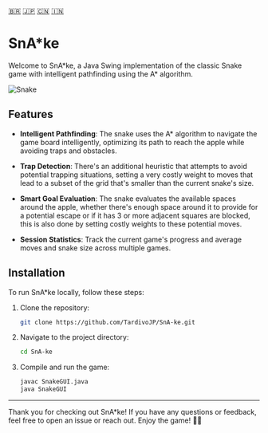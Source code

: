 [:brazil:](README_ptbr.md) [:jp:](README_jp.md) [:cn:](README_cn.md) [:india:](README_india.md)

# SnA*ke

Welcome to SnA\*ke, a Java Swing implementation of the classic Snake game with intelligent pathfinding using the A\* algorithm.

![Snake](https://i.imgur.com/TcbzVZL.png)

## Features

- **Intelligent Pathfinding**: The snake uses the A* algorithm to navigate the game board intelligently, optimizing its path to reach the apple while avoiding traps and obstacles.

- **Trap Detection**: There's an additional heuristic that attempts to avoid potential trapping situations, setting a very costly weight to moves that lead to a subset of the grid that's smaller than the current snake's size.

- **Smart Goal Evaluation**: The snake evaluates the available spaces around the apple, whether there's enough space around it to provide for a potential escape or if it has 3 or more adjacent squares are blocked, this is also done by setting costly weights to these potential moves.

- **Session Statistics**: Track the current game's progress and average moves and snake size across multiple games.


## Installation

To run SnA*ke locally, follow these steps:

1. Clone the repository:

   ```bash
   git clone https://github.com/TardivoJP/SnA-ke.git
   ```

2. Navigate to the project directory:

   ```bash
   cd SnA-ke
   ```

3. Compile and run the game:

   ```bash
   javac SnakeGUI.java
   java SnakeGUI
   ```


---

Thank you for checking out SnA*ke! If you have any questions or feedback, feel free to open an issue or reach out. Enjoy the game! 🐍✨
